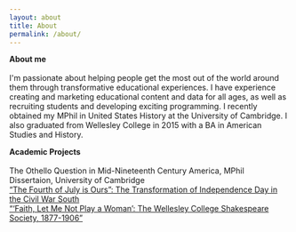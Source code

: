 ```yaml
---
layout: about
title: About
permalink: /about/
---
```


**About me**<br>  
I'm passionate about helping people get the most out of the world around them through transformative educational experiences. I have experience creating and marketing educational content and data for all ages, as well as recruiting students and developing exciting programming. I recently obtained my MPhil in United States History at the University of Cambridge. I also graduated from Wellesley College in 2015 with a BA in American Studies and History.

**Academic Projects**<br><br>
The Othello Question in Mid-Nineteenth Century America, MPhil Dissertaion, University of Cambridge<br>
[“The Fourth of July is Ours”: The Transformation of Independence Day in the Civil War South](http://repository.wellesley.edu/library_awards/12/)<br>
[“‘Faith, Let Me Not Play a Woman’: The Wellesley College Shakespeare Society, 1877-1906”](http://www.wellesley.edu/sites/default/files/assets/departments/americanstudies/files/obrion_hershey_.pdf)<br>

